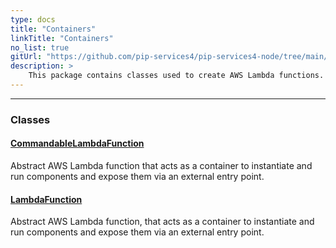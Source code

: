 ```yaml
---
type: docs
title: "Containers"
linkTitle: "Containers"
no_list: true
gitUrl: "https://github.com/pip-services4/pip-services4-node/tree/main/pip-services4-aws-node"
description: >
    This package contains classes used to create AWS Lambda functions.
---
```

---

<div class="module-body"> 

### Classes

#### [CommandableLambdaFunction](commandable_lambda_function)
Abstract AWS Lambda function that acts as a container to instantiate and run components and expose them via an external entry point.

#### [LambdaFunction](lambda_function)
Abstract AWS Lambda function, that acts as a container to instantiate and run components and expose them via an external entry point.

</div>
